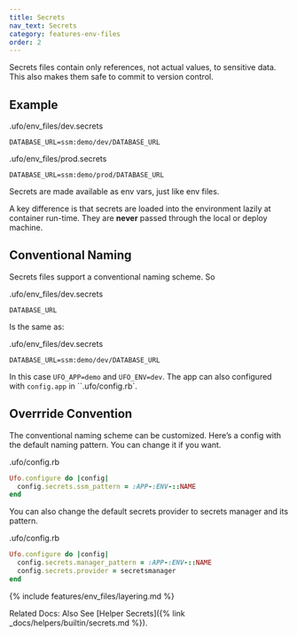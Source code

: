 ```yaml
---
title: Secrets
nav_text: Secrets
category: features-env-files
order: 2
---
```


Secrets files contain only references, not actual values, to sensitive data. This also makes them safe to commit to version control.

## Example

.ufo/env_files/dev.secrets

    DATABASE_URL=ssm:demo/dev/DATABASE_URL

.ufo/env_files/prod.secrets

    DATABASE_URL=ssm:demo/prod/DATABASE_URL

Secrets are made available as env vars, just like env files.

A key difference is that secrets are loaded into the environment lazily at container run-time. They are **never** passed through the local or deploy machine.

## Conventional Naming

Secrets files support a conventional naming scheme. So

.ufo/env_files/dev.secrets

    DATABASE_URL

Is the same as:

.ufo/env_files/dev.secrets

    DATABASE_URL=ssm:demo/dev/DATABASE_URL

In this case `UFO_APP=demo` and `UFO_ENV=dev`. The app can also configured with `config.app` in ``.ufo/config.rb`.

## Overrride Convention

The conventional naming scheme can be customized. Here’s a config with the default naming pattern. You can change it if you want.

.ufo/config.rb

```ruby
Ufo.configure do |config|
  config.secrets.ssm_pattern = :APP-:ENV-::NAME
end
```

You can also change the default secrets provider to secrets manager and its pattern.

.ufo/config.rb

```ruby
Ufo.configure do |config|
  config.secrets.manager_pattern = :APP-:ENV-::NAME
  config.secrets.provider = secretsmanager
end
```

{% include features/env_files/layering.md %}

Related Docs: Also See [Helper Secrets]({% link _docs/helpers/builtin/secrets.md %}).
